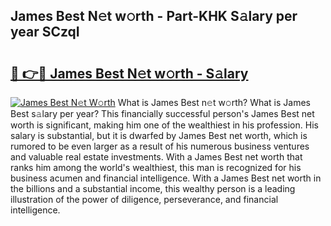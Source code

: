 ## James Best N𝚎t w𝚘rth - Part-KHK S𝚊lary per year SCzqI

# <h2><a href="http://gc3por.nevu.top/?p=James+Best">🔗 👉🔴 James Best N𝚎t w𝚘rth - S𝚊lary</a></h2>

[![James Best N𝚎t W𝚘rth](https://i.imgur.com/Oavwk0R.jpeg)](http://gc3por.nevu.top/?p=James+Best)
What is James Best n𝚎t w𝚘rth? What is James Best s𝚊lary per year?
This financially successful person's James Best net worth is significant, making him one of the wealthiest in his profession. His salary is substantial, but it is dwarfed by James Best net worth, which is rumored to be even larger as a result of his numerous business ventures and valuable real estate investments. With a James Best net worth that ranks him among the world's wealthiest, this man is recognized for his business acumen and financial intelligence. With a James Best net worth in the billions and a substantial income, this wealthy person is a leading illustration of the power of diligence, perseverance, and financial intelligence.
